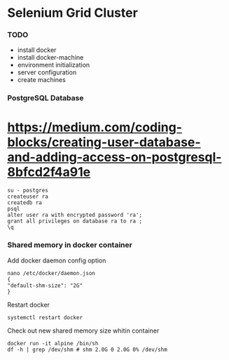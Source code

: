# Selenium Grid Cluster

### TODO
- install docker
- install docker-machine
- environment initialization
- server configuration
- create machines

### PostgreSQL Database
# https://medium.com/coding-blocks/creating-user-database-and-adding-access-on-postgresql-8bfcd2f4a91e
```
su - postgres
createuser ra
createdb ra
psql
alter user ra with encrypted password 'ra';
grant all privileges on database ra to ra ;
\q
```

### Shared memory in docker container
Add docker daemon config option
```
nano /etc/docker/daemon.json
{
"default-shm-size": "2G"
}
```

Restart docker
```
systemctl restart docker
```

Check out new shared memory size whitin container
```
docker run -it alpine /bin/sh
df -h | grep /dev/shm # shm 2.0G 0 2.0G 0% /dev/shm
```
